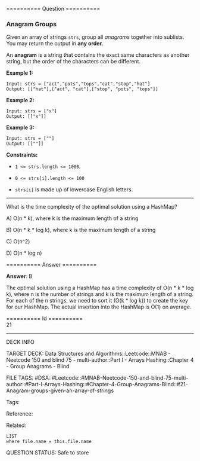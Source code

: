 ========== Question ==========  

### Anagram Groups

Given an array of strings `strs`, group all _anagrams_ together into sublists. You may return the output in **any order**.

An **anagram** is a string that contains the exact same characters as another string, but the order of the characters can be different.

**Example 1:**

```
Input: strs = ["act","pots","tops","cat","stop","hat"]
Output: [["hat"],["act", "cat"],["stop", "pots", "tops"]]
```

**Example 2:**

```
Input: strs = ["x"]
Output: [["x"]]
```

**Example 3:**

```
Input: strs = [""]
Output: [[""]]
```

**Constraints:**

-   `1 <= strs.length <= 1000`.

-   `0 <= strs[i].length <= 100`

-   `strs[i]` is made up of lowercase English letters.

---

What is the time complexity of the optimal solution using a HashMap?

A) O(n \* k), where k is the maximum length of a string

B) O(n \* k \* log k), where k is the maximum length of a string

C) O(n^2)

D) O(n \* log n)  

========== Answer ==========  

**Answer**: B

The optimal solution using a HashMap has a time complexity of O(n \* k \* log k), where n is the number of strings and k is the maximum length of a string. For each of the n strings, we need to sort it (O(k \* log k)) to create the key for our HashMap. The actual insertion into the HashMap is O(1) on average.

========== Id ==========  
21

---

DECK INFO

TARGET DECK: Data Structures and Algorithms::Leetcode::MNAB - Neetcode 150 and blind 75 - multi-author::Part I - Arrays Hashing::Chapter 4 - Group Anagrams - Blind

FILE TAGS: #DSA::#Leetcode::#MNAB-Neetcode-150-and-blind-75-multi-author::#Part-I-Arrays-Hashing::#Chapter-4-Group-Anagrams-Blind::#21-Anagram-groups-given-an-array-of-strings

Tags:

Reference:

Related:

```dataview
LIST
where file.name = this.file.name
```

QUESTION STATUS: Safe to store
